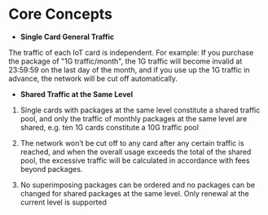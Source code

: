 # Core Concepts
- **Single Card General Traffic**

The traffic of each IoT card is independent. For example: If you purchase the package of "1G traffic/month", the 1G traffic will become invalid at 23:59:59 on the last day of the month, and if you use up the 1G traffic in advance, the network will be cut off automatically.
- **Shared Traffic at the Same Level**

1. Single cards with packages at the same level constitute a shared traffic pool, and only the traffic of monthly packages at the same level are shared, e.g. ten 1G cards constitute a 10G traffic pool

2. The network won’t be cut off to any card after any certain traffic is reached, and when the overall usage exceeds the total of the shared pool, the excessive traffic will be calculated in accordance with fees beyond packages.

3. No superimposing packages can be ordered and no packages can be changed for shared packages at the same level. Only renewal at the current level is supported
